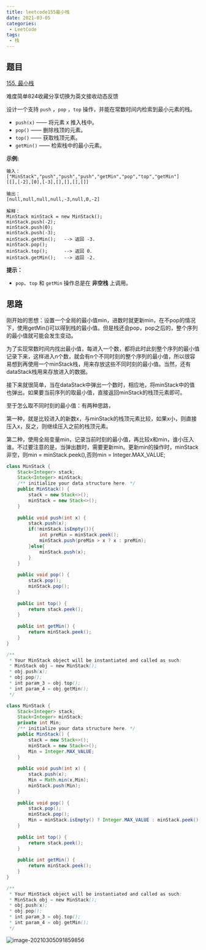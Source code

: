```yaml
---
title: leetcode155最小栈
date: 2021-03-05
categories:
 - LeetCode
tags:
 - 栈
---
```




## 题目

[155. 最小栈](https://leetcode-cn.com/problems/min-stack/)

难度简单824收藏分享切换为英文接收动态反馈

设计一个支持 `push` ，`pop` ，`top` 操作，并能在常数时间内检索到最小元素的栈。

- `push(x)` —— 将元素 x 推入栈中。
- `pop()` —— 删除栈顶的元素。
- `top()` —— 获取栈顶元素。
- `getMin()` —— 检索栈中的最小元素。

 

**示例:**

```
输入：
["MinStack","push","push","push","getMin","pop","top","getMin"]
[[],[-2],[0],[-3],[],[],[],[]]

输出：
[null,null,null,null,-3,null,0,-2]

解释：
MinStack minStack = new MinStack();
minStack.push(-2);
minStack.push(0);
minStack.push(-3);
minStack.getMin();   --> 返回 -3.
minStack.pop();
minStack.top();      --> 返回 0.
minStack.getMin();   --> 返回 -2.
```

 

**提示：**

- `pop`、`top` 和 `getMin` 操作总是在 **非空栈** 上调用。



## 思路

刚开始的思想：设置一个全局的最小值min，进数时就更新min，在不pop的情况下，使用getMin()可以得到栈的最小值。但是栈还会pop，pop之后的，整个序列的最小值就可能会发生变动。

为了实现常数时间内找出最小值，每进入一个数，都将此时此刻整个序列的最小值记录下来，这样进入n个数，就会有n个不同时刻的整个序列的最小值，所以很容易想到再使用一个minStack栈，用来存放这些不同时刻的最小值。当然，还有dataStack栈用来存放进入的数据。

接下来就很简单，当在dataStack中弹出一个数时，相应地，将minStack中的值也弹出。如果要当前序列的取最小值，直接返回minStack的栈顶元素即可。

至于怎么取不同时刻的最小值：有两种思路，

第一种，就是比较进入的新数x，与minStack的栈顶元素比较，如果x小，则直接压入x，反之，则继续压入之前的栈顶元素。

第二种，使用全局变量min，记录当前时刻的最小值，再比较x和min，谁小压入谁。不过要注意的是，当弹出数时，需要更新min。更新min的操作时，minStack非空，则min = minStack.peek(),否则min = Integer.MAX_VALUE;

```java
class MinStack {
    Stack<Integer> stack;
    Stack<Integer> minStack;
    /** initialize your data structure here. */
    public MinStack() {
        stack = new Stack<>();
        minStack = new Stack<>();
    }   
    
    public void push(int x) {
        stack.push(x);
        if(!minStack.isEmpty()){
            int preMin = minStack.peek();
            minStack.push(preMin > x ? x : preMin);
        }else{
            minStack.push(x);
        }
    }
    
    public void pop() {
        stack.pop();
        minStack.pop();
    }
    
    public int top() {
        return stack.peek();
    }
    
    public int getMin() {
        return minStack.peek();
    }
}

/**
 * Your MinStack object will be instantiated and called as such:
 * MinStack obj = new MinStack();
 * obj.push(x);
 * obj.pop();
 * int param_3 = obj.top();
 * int param_4 = obj.getMin();
 */
```







```java
class MinStack {
    Stack<Integer> stack;
    Stack<Integer> minStack;
    private int Min;
    /** initialize your data structure here. */
    public MinStack() {
        stack = new Stack<>();
        minStack = new Stack<>();
        Min = Integer.MAX_VALUE;
    }   
    
    public void push(int x) {
        stack.push(x);
        Min = Math.min(x,Min);
        minStack.push(Min);
    }
    
    public void pop() {
        stack.pop();
        minStack.pop();
        Min = minStack.isEmpty() ? Integer.MAX_VALUE : minStack.peek();
    }
    
    public int top() {
        return stack.peek();
    }
    
    public int getMin() {
        return minStack.peek();
    }
}

/**
 * Your MinStack object will be instantiated and called as such:
 * MinStack obj = new MinStack();
 * obj.push(x);
 * obj.pop();
 * int param_3 = obj.top();
 * int param_4 = obj.getMin();
 */
```

![image-20210305091859856](https://i.loli.net/2021/03/05/xATurNcnqvgU7jL.png)